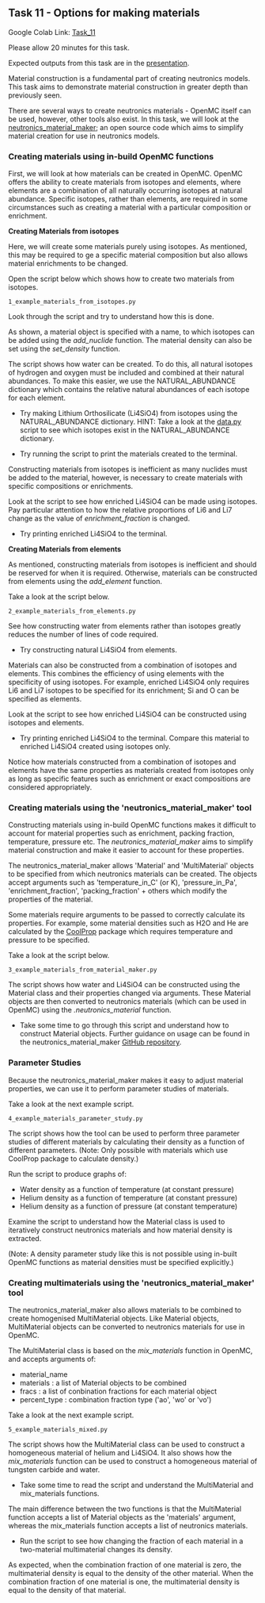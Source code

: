 
## <a name="task10"></a>Task 11 - Options for making materials

Google Colab Link: [Task_11](https://colab.research.google.com/drive/1pY3dcsHu7nC3Mv3WmqUWLSCzr0gaeuvE)

Please allow 20 minutes for this task.

Expected outputs from this task are in the [presentation](https://slides.com/openmc_workshop/neutronics_workshop#/23).

Material construction is a fundamental part of creating neutronics models. This task aims to demonstrate material construction in greater depth than previously seen.

There are several ways to create neutronics materials - OpenMC itself can be used, however, other tools also exist. In this task, we will look at the [neutronics_material_maker](https://github.com/ukaea/neutronics_material_maker/tree/openmc_version); an open source code which aims to simplify material creation for use in neutronics models.

### Creating materials using in-build OpenMC functions

First, we will look at how materials can be created in OpenMC. OpenMC offers the ability to create materials from isotopes and elements, where elements are a combination of all naturally occurring isotopes at natural abundance. Specific isotopes, rather than elements, are required in some circumstances such as creating a material with a particular composition or enrichment.

**Creating Materials from isotopes**

Here, we will create some materials purely using isotopes. As mentioned, this may be required to ge a specific material composition but also allows material enrichments to be changed.

Open the script below which shows how to create two materials from isotopes.

```1_example_materials_from_isotopes.py```

Look through the script and try to understand how this is done.

As shown, a material object is specified with a name, to which isotopes can be added using the *add_nuclide* function. The material density can also be set using the *set_density* function.

The script shows how water can be created. To do this, all natural isotopes of hydrogen and oxygen must be included and combined at their natural abundances. To make this easier, we use the NATURAL_ABUNDANCE dictionary which contains the relative natural abundances of each isotope for each element.

- Try making Lithium Orthosilicate (Li4SiO4) from isotopes using the NATURAL_ABUNDANCE dictionary. HINT: Take a look at the [data.py](https://github.com/openmc-dev/openmc/blob/develop/openmc/data/data.py) script to see which isotopes exist in the NATURAL_ABUNDANCE dictionary.

- Try running the script to print the materials created to the terminal.

Constructing materials from isotopes is inefficient as many nuclides must be added to the material, however, is necessary to create materials with specific compositions or enrichments.

Look at the script to see how enriched Li4SiO4 can be made using isotopes. Pay particular attention to how the relative proportions of Li6 and Li7 change as the value of *enrichment_fraction* is changed.

- Try printing enriched Li4SiO4 to the terminal.

**Creating Materials from elements**

As mentioned, constructing materials from isotopes is inefficient and should be reserved for when it is required. Otherwise, materials can be constructed from elements using the *add_element* function.

Take a look at the script below.

```2_example_materials_from_elements.py```

See how constructing water from elements rather than isotopes greatly reduces the number of lines of code required.

- Try constructing natural Li4SiO4 from elements.

Materials can also be constructed from a combination of isotopes and elements. This combines the efficiency of using elements with the specificity of using isotopes. For example, enriched Li4SiO4 only requires Li6 and Li7 isotopes to be specified for its enrichment; Si and O can be specified as elements.

Look at the script to see how enriched Li4SiO4 can be constructed using isotopes and elements.

- Try printing enriched Li4SiO4 to the terminal. Compare this material to enriched Li4SiO4 created using isotopes only.

Notice how materials constructed from a combination of isotopes and elements have the same properties as materials created from isotopes only as long as specific features such as enrichment or exact compositions are considered appropriately.


### Creating materials using the 'neutronics_material_maker' tool

Constructing materials using in-build OpenMC functions makes it difficult to account for material properties such as enrichment, packing fraction, temperature, pressure etc. The *neutronics_material_maker* aims to simplify material construction and make it easier to account for these properties.

The neutronics_material_maker allows 'Material' and 'MultiMaterial' objects to be specified from which neutronics materials can be created. The objects accept arguments such as 'temperature_in_C' (or K), 'pressure_in_Pa', 'enrichment_fraction', 'packing_fraction' + others which modify the properties of the material.

Some materials require arguments to be passed to correctly calculate its properties. For example, some material densities such as H2O and He are calculated by the [CoolProp](http://www.coolprop.org/) package which requires temperature and pressure to be specified.

Take a look at the script below.

```3_example_materials_from_material_maker.py```

The script shows how water and Li4SiO4 can be constructed using the Material class and their properties changed via arguments. These Material objects are then converted to neutronics materials (which can be used in OpenMC) using the *.neutronics_material* function.

- Take some time to go through this script and understand how to construct Material objects. Further guidance on usage can be found in the neutronics_material_maker [GitHub repository](https://github.com/ukaea/neutronics_material_maker/tree/openmc_version).


### Parameter Studies

Because the neutronics_material_maker makes it easy to adjust material properties, we can use it to perform parameter studies of materials.

Take a look at the next example script.

```4_example_materials_parameter_study.py```

The script shows how the tool can be used to perform three parameter studies of different materials by calculating their density as a function of different parameters. (Note: Only possible with materials which use CoolProp package to calculate density.)

Run the script to produce graphs of:

- Water density as a function of temperature (at constant pressure)
- Helium density as a function of temperature (at constant pressure)
- Helium density as a function of pressure (at constant temperature)

Examine the script to understand how the Material class is used to iteratively construct neutronics materials and how material density is extracted.

(Note: A density parameter study like this is not possible using in-built OpenMC functions as material densities must be specified explicitly.)


### Creating multimaterials using the 'neutronics_material_maker' tool

The neutronics_material_maker also allows materials to be combined to create homogenised MultiMaterial objects. Like Material objects, MultiMaterial objects can be converted to neutronics materials for use in OpenMC.

The MultiMaterial class is based on the *mix_materials* function in OpenMC, and accepts arguments of:

- material_name
- materials : a list of Material objects to be combined
- fracs : a list of conbination fractions for each material object
- percent_type : combination fraction type ('ao', 'wo' or 'vo') 

Take a look at the next example script.

```5_example_materials_mixed.py```

The script shows how the MultiMaterial class can be used to construct a homogeneous material of helium and Li4SiO4. It also shows how the *mix_materials* function can be used to construct a homogeneous material of tungsten carbide and water.

- Take some time to read the script and understand the MultiMaterial and mix_materials functions.

The main difference between the two functions is that the MultiMaterial function accepts a list of Material objects as the 'materials' argument, whereas the mix_materials function accepts a list of neutronics materials.

- Run the script to see how changing the fraction of each material in a two-material multimaterial changes its density.

As expected, when the combination fraction of one material is zero, the multimaterial density is equal to the density of the other material. When the combination fraction of one material is one, the multimaterial density is equal to the density of that material.


